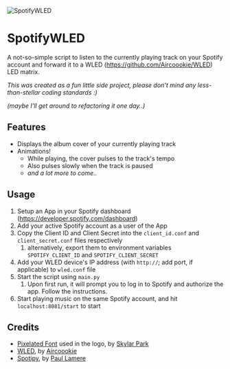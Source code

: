 ![SpotifyWLED](C:\Users\Joey\PycharmProjects\SpotifyWLED\spotifywled.png)

# SpotifyWLED
A not-so-simple script to listen to the currently playing track on your Spotify account and forward it to a WLED (https://github.com/Aircoookie/WLED) LED matrix.


_This was created as a fun little side project, please don't mind any less-than-stellar coding standards :)_

_(maybe I'll get around to refactoring it one day..)_

## Features
- Displays the album cover of your currently playing track
- Animations!
  - While playing, the cover pulses to the track's tempo
  - Also pulses slowly when the track is paused
  - _and a lot more to come.._


## Usage
1. Setup an App in your Spotify dashboard (https://developer.spotify.com/dashboard)
2. Add your active Spotify account as a user of the App
3. Copy the Client ID and Client Secret into the `client_id.conf` and `client_secret.conf` files respectively 
   1. alternatively, export them to environment variables `SPOTIFY_CLIENT_ID` and `SPOTIFY_CLIENT_SECRET`
4. Add your WLED device's IP address (with `http://`; add port, if applicable) to `wled.conf` file
5. Start the script using `main.py`
   1. Upon first run, it will prompt you to log in to Spotify and authorize the app. Follow the instructions.
6. Start playing music on the same Spotify account, and hit `localhost:8081/start` to start


## Credits
- [Pixelated Font](https://www.dafont.com/pixelated.font) used in the logo, by [Skylar Park](https://www.dafont.com/skylar-park.d2956)
- [WLED](https://github.com/Aircoookie/WLED), by [Aircoookie](https://github.com/Aircoookie)
- [Spotipy](https://github.com/spotipy-dev/spotipy), by [Paul Lamere](https://github.com/plamere)
